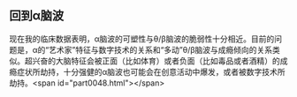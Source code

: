 ## 回到α脑波

现在我的临床数据表明，α脑波的可塑性与θ/β脑波的脆弱性十分相近。目前的问题是，α的“艺术家”特征与数字技术的关系和“多动”θ/β脑波与成瘾倾向的关系类似。超兴奋的大脑特征会被正面（比如体育）或者负面（比如毒品或者酒精）的成瘾症状所劫持，十分强健的α脑波也可能会在创意活动中爆发，或者被数字技术所劫持。&lt;span id="part0048.html"&gt;&lt;/span&gt;